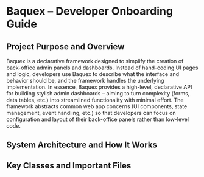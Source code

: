 # Baquex – Developer Onboarding Guide

## Project Purpose and Overview

Baquex is a declarative framework designed to simplify the creation of
back-office admin panels and dashboards. Instead of hand-coding UI pages and
logic, developers use Baquex to describe what the interface and behavior should
be, and the framework handles the underlying implementation. In essence, Baquex
provides a high-level, declarative API for building stylish admin dashboards –
aiming to turn complexity (forms, data tables, etc.) into streamlined
functionality with minimal effort. The framework abstracts common web app
concerns (UI components, state management, event handling, etc.) so that
developers can focus on configuration and layout of their back-office panels
rather than low-level code.

## System Architecture and How It Works

## Key Classes and Important Files
